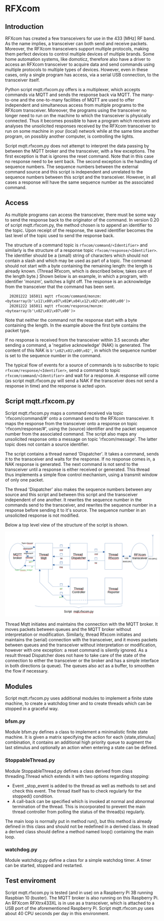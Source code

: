 # RFXcom

## Introduction
RFXcom has created a few transceivers for use in the 433 [MHz] RF band. As the name implies, a transceiver can both send and receive packets. Moreover, the RFXcom transceivers support multiple protocols, making them perfect devices to control multiple devices of multiple brands. Some home automation systems, like domoticz, therefore also have a driver to access an RFXcom transceiver to acquire data and send commands using multiple protocols to multiple types of devices. However, even in these cases, only a single program has access, via a serial USB connection, to the transceiver itself.

Python script mqtt.rfxcom.py offers is a multiplexer, which accepts commands via MQTT and sends the response back via MQTT. The many-to-one and the one-to-many facilities of MQTT are used to offer independent and simultaneous access from multiple programs to the RFXcom transceiver. Moreover, the programs using the transceiver no longer need to run on the machine to which the transceiver is physically connected. Thus it becomes possible to have a program which receives and analyses the unsolicited responses received by the RFXcom transceiver to run on some machine in your (local) network while at the same time another program, on possibly another computer, is controlling the lights.

Script mqtt.rfxcom.py does not attempt to interpret the data passing by between the MQTT broker and the transceiver, with a few exceptions. The first exception is that is ignores the reset command. Note that in this case no response need to be sent back. The second exception is the handling of sequence numbers. The sequence numbers between the external command source and this script is independent and unrelated to the sequence numbers between this script and the transceiver. However, in all cases a response will have the same sequence number as the associated command.

## Access
As multiple programs can access the transceiver, there must be some way to send the response back to the originator of the command. In version 0.20 of script mqtt.rfxcom.py, the method chosen is to append an identifier to the topic. Upon receipt of the response, the saved identifier becomes the last level of the topic used to send the response back.

The structure of a command topic is `rfxcom/command/<Identifier>` and similarly is the structure of a response topic `rfxcom/response/<Identifier>`. The identifier should be a (small) string of characters which should not contain a slash and which may be used as part of a topic. The command should not start with a byte containing the remaining length: the length is already known. (Thread Rfxcom, which is described below, takes care of the length byte.) Shown below is an example, in which a program, with identifier 'monzm', switches a light off. The response is an acknowledge from the transceiver that the command has been sent.

```
  20201222 165011 mqtt rfxcom/command/monzm:<bytearray(b'\x11\x00\x07\x02#\x04\x12\x02\x00\x00\x00')>
  20201222 165011 mqtt rfxcom/response/monzm:<bytearray(b'\x02\x01\x07\x00')>
```

Note that neither the command not the response start with a byte containing the length. In the example above the first byte contains the packet type.

If no response is received from the transceiver within 3.5 seconds after sending a command, a 'negative acknowledge' (NAK) is generated. The content of this NAK is `b'\x02\x01\x00\x02'`, in which the sequence number is set to the sequence number in the command.

The typical flow of events for a source of commands is to subscribe to topic `rfxcom/response/<Identifier>`, send a command to topic `rfxcom/command/<Identifier>` and wait for a response. A response will come (as script mqtt.rfxcom.py will send a NAK if the transceiver does not send a response in time) and the response is acted upon.

## Script mqtt.rfxcom.py
Script mqtt.rfxcom.py maps a command received via topic 'rfxcom/command/#' onto a command send to the RFXcom transceiver. It maps the response from the transceiver onto a response on topic 'rfxcom/response/#', using the (source) identifier and the packet sequence number from the associated command. The script also maps any unsolicited response onto a message on topic 'rfxcom/message'. The latter topic does not contain a source identifier.

The script contains a thread named 'Dispatcher'. It takes a command, sends it to the transceiver and waits for the response. If no response comes in, a NAK response is generated. The next command is not send to the transceiver until a response is either received or generated. This thread thus implements a simple flow control mechanism, using a transmit window of only one packet.

The thread 'Dispatcher' also makes the sequence numbers between any source and this script and between this script and the transceiver independent of one another. It rewrites the sequence number in the commands send to the transceiver, and rewrites the sequence number in a response before sending it to it's source. The sequence number in an unsolicited response is not modified.

Below a top level view of the structure of the script is shown.

<img src="https://github.com/wnelis/RFXcom/blob/main/docs/tlad.png" >

Thread Mqtt initiates and maintains the connection with the MQTT broker. It moves packets between queues and the MQTT broker without interpretation or modification. Similarly, thread Rfxcom initiates and maintains the (serial) connection with the transceiver, and it moves packets between queues and the transceiver without interpretation or modification, however with one exception: a reset command is silently ignored. As a result thread Dispatcher does not have to take care of the state of the connection to either the transceiver or the broker and has a simple interface in both directions (a queue). The queues also act as a buffer, to smoothen the flow if necessary. 

## Modules
Script mqtt.rfxcom.py uses additional modules to implement a finite state machine, to create a watchdog timer and to create threads which can be stopped in a graceful way.

### bfsm.py
Module bfsm.py defines a class to implement a minimalistic finite state machine. It is given a matrix specifying the action for each {state,stimulus] combination, it contains an additional high priority queue to augment the last stimulus and optionally an action when entering a state can be defined.

### StoppableThread.py
Module StoppableThread.py defines a class derived from class threading.Thread which extends it with two options regarding stopping:
* Event _stop_event is added to the thread as well as methods to set and check this event. The thread itself has to check regularly for the stopped() condition.
* A call-back can be specified which is invoked at normal and abnormal termination of the thread. This is incorporated to prevent the main thread controller from polling the status of the thread(s) regularly.

The main loop is normally put in method run(), but this method is already defined in this class and should not be redefined in a derived class. In stead a derived class should define a method named loop() containing the main loop.

### watchdog.py
Module watchdog.py define a class for a simple watchdog timer. A timer can be started, stopped and restarted.

## Test enviroment
Script mqtt.rfxcom.py is tested (and in use) on a Raspberry Pi 3B running Raspbian 10 (buster). The MQTT broker is also running on this Raspberry Pi. An RFXcom RFXtrx433XL is in use as a transceiver, which is attached to a USB port of the aforementioned Raspberry Pi. Script mqtt.rfxcom.py uses about 40 CPU seconds per day in this environment.

